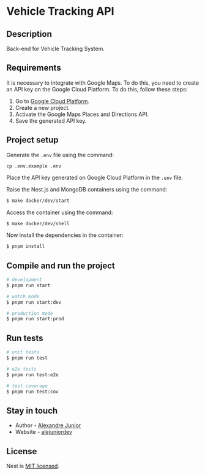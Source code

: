 # Vehicle Tracking API

## Description

Back-end for Vehicle Tracking System.

## Requirements

It is necessary to integrate with Google Maps. To do this, you need to create an API key on the Google Cloud Platform. To do this, follow these steps:

1. Go to [Google Cloud Platform](https://cloud.google.com/).
2. Create a new project.
3. Activate the Google Maps Places and Directions API.
4. Save the generated API key.

## Project setup

Generate the `.env` file using the command:

```
cp .env.example .env
```

Place the API key generated on Google Cloud Platform in the `.env` file.

Raise the Nest.js and MongoDB containers using the command:

```bash
$ make docker/dev/start
```

Access the container using the command:

```bash
$ make docker/dev/shell
```

Now install the dependencies in the container:

```bash
$ pnpm install
```

## Compile and run the project

```bash
# development
$ pnpm run start

# watch mode
$ pnpm run start:dev

# production mode
$ pnpm run start:prod
```

## Run tests

```bash
# unit tests
$ pnpm run test

# e2e tests
$ pnpm run test:e2e

# test coverage
$ pnpm run test:cov
```

<!-- ## Deployment

When you're ready to deploy your NestJS application to production, there are some key steps you can take to ensure it runs as efficiently as possible. Check out the [deployment documentation](https://docs.nestjs.com/deployment) for more information.

If you are looking for a cloud-based platform to deploy your NestJS application, check out [Mau](https://mau.nestjs.com), our official platform for deploying NestJS applications on AWS. Mau makes deployment straightforward and fast, requiring just a few simple steps:

```bash
$ pnpm install -g mau
$ mau deploy
```

With Mau, you can deploy your application in just a few clicks, allowing you to focus on building features rather than managing infrastructure. -->

<!-- ## Resources

Check out a few resources that may come in handy when working with NestJS:

- Visit the [NestJS Documentation](https://docs.nestjs.com) to learn more about the framework.
- For questions and support, please visit our [Discord channel](https://discord.gg/G7Qnnhy).
- To dive deeper and get more hands-on experience, check out our official video [courses](https://courses.nestjs.com/).
- Deploy your application to AWS with the help of [NestJS Mau](https://mau.nestjs.com) in just a few clicks.
- Visualize your application graph and interact with the NestJS application in real-time using [NestJS Devtools](https://devtools.nestjs.com).
- Need help with your project (part-time to full-time)? Check out our official [enterprise support](https://enterprise.nestjs.com).
- To stay in the loop and get updates, follow us on [X](https://x.com/nestframework) and [LinkedIn](https://linkedin.com/company/nestjs).
- Looking for a job, or have a job to offer? Check out our official [Jobs board](https://jobs.nestjs.com). -->

<!-- ## Support

Nest is an MIT-licensed open source project. It can grow thanks to the sponsors and support by the amazing backers. If you'd like to join them, please [read more here](https://docs.nestjs.com/support). -->

## Stay in touch

- Author - [Alexandre Junior](https://www.linkedin.com/in/alexandrejuniorc/)
- Website - [alejuniordev](https://alejuniordev.vercel.app/en-US)

## License

Nest is [MIT licensed](https://github.com/nestjs/nest/blob/master/LICENSE).
